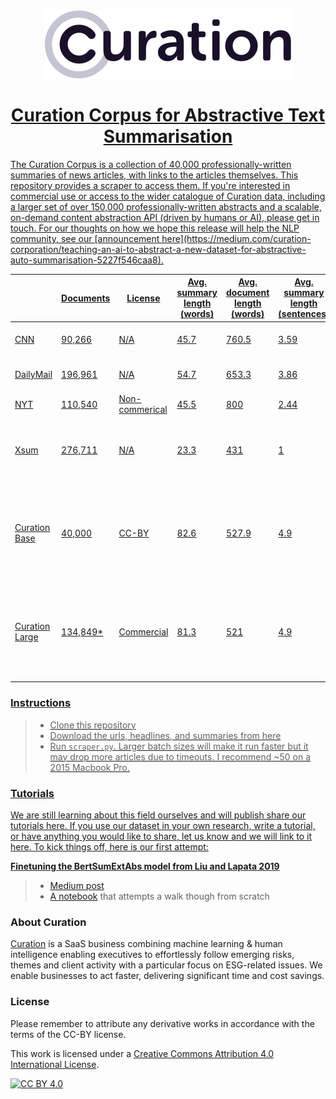 <p align="center">
    <br>
    <a href="https://curationcorp.com">
    <img src="curationlogo.png"/>
    <br>
</p>

<h1 align="center">Curation Corpus for Abstractive Text Summarisation</h1>
The Curation Corpus is a collection of 40,000 professionally-written summaries of news articles, with links to the articles themselves. This repository provides a scraper to access them. If you're interested in commercial use or access to the wider catalogue of Curation data, including a larger set of over 150,000 professionally-written abstracts and a scalable, on-demand content abstraction API (driven by humans or AI), please get in touch. For our thoughts on how we hope this release will help the NLP community, see our [announcement here](https://medium.com/curation-corporation/teaching-an-ai-to-abstract-a-new-dataset-for-abstractive-auto-summarisation-5227f546caa8). 

||Documents|License|Avg. summary length (words)|Avg. document length (words)|Avg. summary length (sentences)|Avg. document length (sentences)|Type|
|--- |--- |--- |--- |--- |--- |--- |--- |
|CNN|90,266|N/A|45.7|760.5|3.59|34|Implied by "summary" box|
|DailyMail|196,961|N/A|54.7|653.3|3.86|29.3|Implied by bullets below headline|
|NYT|110,540|Non-commerical|45.5|800|2.44|35.6|Abstractive summary|
|Xsum|276,711|N/A|23.3|431|1|19.7|Single sentence answering "what is this article about?"|
|Curation Base|40,000|CC-BY|82.6|527.9|4.9|27.4|Professionally written and edited standalone summary intended to be understood by itself|
|Curation Large|134,849*|Commercial|81.3|521|4.9|27|Professionally written and edited standalone summary intended to be understood by itself

### Instructions
> * Clone this repository
> * Download the urls, headlines, and summaries from here
> * Run `scraper.py`. Larger batch sizes will make it run faster but it may drop more articles due to timeouts. I recommend ~50 on a 2015 Macbook Pro. 

### Tutorials
We are still learning about this field ourselves and will publish share our tutorials here. If you use our dataset in your own research, write a tutorial, or have anything you would like to share, let us know and we will link to it here. To kick things off, here is our first attempt: 

**Finetuning the BertSumExtAbs model from [Liu and Lapata 2019](https://arxiv.org/abs/1908.08345)**
> * [Medium post](https://medium.com/curation-corporation/fine-tuning-bert-for-abstractive-summarisation-with-the-curation-dataset-79ea4b40a923)
> * [A notebook](https://github.com/CurationCorp/summarisation/tree/master/finetuning-bertextabs) that attempts a walk though from scratch

### About Curation
[Curation](https://curationcorp.com) is a SaaS business combining machine learning & human intelligence enabling executives to effortlessly follow emerging risks, themes and client activity with a particular focus on ESG-related issues. We enable businesses to act faster, delivering significant time and cost savings.

### License
Please remember to attribute any derivative works in accordance with the terms of the CC-BY license. 

This work is licensed under a [Creative Commons Attribution 4.0 International
License][cc-by].

[![CC BY 4.0][cc-by-image]][cc-by]

[cc-by]: http://creativecommons.org/licenses/by/4.0/
[cc-by-image]: https://i.creativecommons.org/l/by/4.0/88x31.png
[cc-by-shield]: https://img.shields.io/badge/License-CC%20BY%204.0-lightgrey.svg

